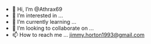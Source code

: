 - 👋 Hi, I’m @Athrax69
- 👀 I’m interested in ...
- 🌱 I’m currently learning ...
- 💞️ I’m looking to collaborate on ...
- 📫 How to reach me ... jimmy.horton1993@gmail.com 

<!---
Athrax69/Athrax69 is a ✨ special ✨ repository because its `README.md` (this file) appears on your GitHub profile.
You can click the Preview link to take a look at your changes.
--->
